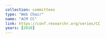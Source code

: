 ```yaml
---
collection: committees
type: "Web Chair"
name: "ACM CC"
link: https://conf.researchr.org/series/CC
years: [2018]
---
```


